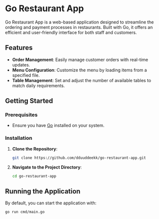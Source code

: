 # Go Restaurant App

Go Restaurant App is a web-based application designed to streamline the ordering and payment processes in restaurants. Built with Go, it offers an efficient and user-friendly interface for both staff and customers.

## Features

- **Order Management**: Easily manage customer orders with real-time updates.
- **Menu Configuration**: Customize the menu by loading items from a specified file.
- **Table Management**: Set and adjust the number of available tables to match daily requirements.

## Getting Started

### Prerequisites

- Ensure you have [Go](https://golang.org/dl/) installed on your system.

### Installation

1. **Clone the Repository**:

   ```bash
   git clone https://github.com/dduuddeekk/go-restaurant-app.git
   ```

2. **Navigate to the Project Directory**:

    ```bash
    cd go-restaurant-app
    ```

## Running the Application
By default, you can start the application with:
```bash
go run cmd/main.go
```
